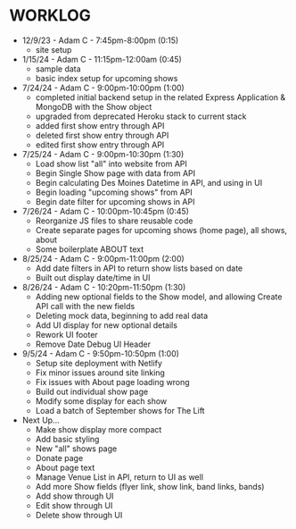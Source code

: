 # WORKLOG

- 12/9/23 - Adam C - 7:45pm-8:00pm (0:15)
    - site setup
- 1/15/24 - Adam C - 11:15pm-12:00am (0:45)
    - sample data
    - basic index setup for upcoming shows
- 7/24/24 - Adam C - 9:00pm-10:00pm (1:00)
    - completed initial backend setup in the related Express Application & MongoDB with the Show object
    - upgraded from deprecated Heroku stack to current stack
    - added first show entry through API
    - deleted first show entry through API
    - edited first show entry through API
- 7/25/24 - Adam C - 9:00pm-10:30pm (1:30)
    - Load show list "all" into website from API
    - Begin Single Show page with data from API
    - Begin calculating Des Moines Datetime in API, and using in UI
    - Begin loading "upcoming shows" from API
    - Begin date filter for upcoming shows in API
- 7/26/24 - Adam C - 10:00pm-10:45pm (0:45)
    - Reorganize JS files to share reusable code
    - Create separate pages for upcoming shows (home page), all shows, about
    - Some boilerplate ABOUT text
- 8/25/24 - Adam C - 9:00pm-11:00pm (2:00)
    - Add date filters in API to return show lists based on date
    - Built out display date/time in UI
- 8/26/24 - Adam C - 10:20pm-11:50pm (1:30)
    - Adding new optional fields to the Show model, and allowing Create API call with the new fields
    - Deleting mock data, beginning to add real data
    - Add UI display for new optional details
    - Rework UI footer
    - Remove Date Debug UI Header
- 9/5/24 - Adam C - 9:50pm-10:50pm (1:00)
    - Setup site deployment with Netlify
    - Fix minor issues around site linking
    - Fix issues with About page loading wrong
    - Build out individual show page
    - Modify some display for each show
    - Load a batch of September shows for The Lift
- Next Up...
    - Make show display more compact
    - Add basic styling
    - New "all" shows page
    - Donate page
    - About page text
    - Manage Venue List in API, return to UI as well
    - Add more Show fields (flyer link, show link, band links, bands)
    - Add show through UI
    - Edit show through UI
    - Delete show through UI
